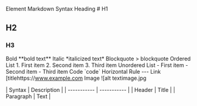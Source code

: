 Element 	Markdown Syntax
Heading 	# H1
## H2
### H3
Bold 	\*\*bold text\*\*
Italic 	\*italicized text\*
Blockquote 	\> blockquote
Ordered List 	1. First item
2. Second item
3. Third item
Unordered List 	\- First item
\- Second item
\- Third item
Code 	\`code\`
Horizontal Rule 	\-\-\-
Link 	\[titlehttps://www.example.com
Image 	\!\[alt textimage.jpg

\| Syntax \| Description \|
\| \-\-\-\-\-\-\-\-\-\-\- \| \-\-\-\-\-\-\-\-\-\-\- \|
\| Header \| Title \|
\| Paragraph \| Text \|
